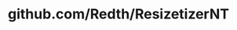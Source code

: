 ---
layout: post
title: github.com/Redth/ResizetizerNT
categories: link
tags: [انگلیسی, گیت‌هاب, برنامه‌نویسی]
---